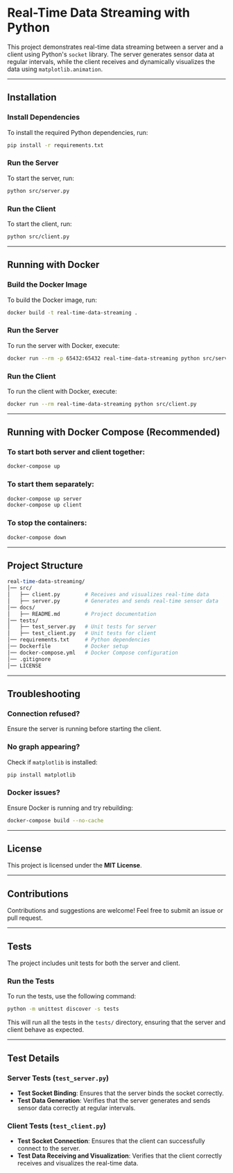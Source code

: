 # Real-Time Data Streaming with Python

This project demonstrates real-time data streaming between a server and a client using Python's `socket` library. The server generates sensor data at regular intervals, while the client receives and dynamically visualizes the data using `matplotlib.animation`.

---

## Installation

### Install Dependencies
To install the required Python dependencies, run:
```bash
pip install -r requirements.txt
```

### Run the Server
To start the server, run:
```bash
python src/server.py
```

### Run the Client
To start the client, run:
```bash
python src/client.py
```

---

## Running with Docker

### Build the Docker Image
To build the Docker image, run:
```bash
docker build -t real-time-data-streaming .
```

### Run the Server
To run the server with Docker, execute:
```bash
docker run --rm -p 65432:65432 real-time-data-streaming python src/server.py
```

### Run the Client
To run the client with Docker, execute:
```bash
docker run --rm real-time-data-streaming python src/client.py
```

---

## Running with Docker Compose (Recommended)

### To start both server and client together:
```bash
docker-compose up
```

### To start them separately:
```bash
docker-compose up server
docker-compose up client
```

### To stop the containers:
```bash
docker-compose down
```

---

## Project Structure
```perl
real-time-data-streaming/
│── src/
│   ├── client.py        # Receives and visualizes real-time data
│   ├── server.py        # Generates and sends real-time sensor data
│── docs/
│   ├── README.md        # Project documentation
│── tests/
│   ├── test_server.py   # Unit tests for server
│   ├── test_client.py   # Unit tests for client
│── requirements.txt     # Python dependencies
│── Dockerfile           # Docker setup
│── docker-compose.yml   # Docker Compose configuration
│── .gitignore
│── LICENSE
```

---

## Troubleshooting

### Connection refused?
Ensure the server is running before starting the client.

### No graph appearing?
Check if `matplotlib` is installed:
```bash
pip install matplotlib
```

### Docker issues?
Ensure Docker is running and try rebuilding:
```bash
docker-compose build --no-cache
```

---

## License
This project is licensed under the **MIT License**.

---

## Contributions
Contributions and suggestions are welcome! Feel free to submit an issue or pull request.

---

## Tests

The project includes unit tests for both the server and client.

### Run the Tests
To run the tests, use the following command:
```bash
python -m unittest discover -s tests
```

This will run all the tests in the `tests/` directory, ensuring that the server and client behave as expected.

---

## Test Details

### Server Tests (`test_server.py`)
- **Test Socket Binding**: Ensures that the server binds the socket correctly.
- **Test Data Generation**: Verifies that the server generates and sends sensor data correctly at regular intervals.

### Client Tests (`test_client.py`)
- **Test Socket Connection**: Ensures that the client can successfully connect to the server.
- **Test Data Receiving and Visualization**: Verifies that the client correctly receives and visualizes the real-time data.

